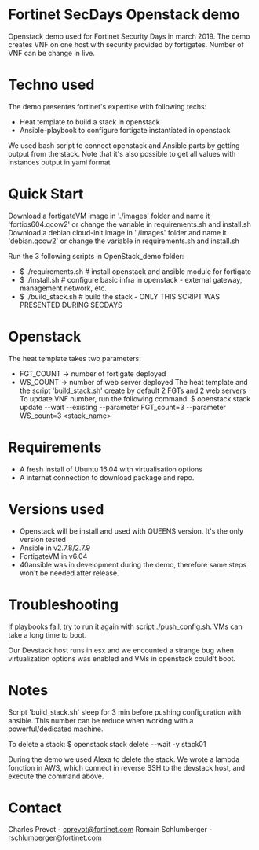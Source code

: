 # Fortinet SecDays Openstack demo

Openstack demo used for Fortinet Security Days in march 2019.
The demo creates VNF on one host with security provided by fortigates.
Number of VNF can be change in live.

# Techno used

The demo presentes fortinet's expertise with following techs:
- Heat template to build a stack in openstack
- Ansible-playbook to configure fortigate instantiated in openstack

We used bash script to connect openstack and Ansible parts by getting output from the stack.
Note that it's also possible to get all values with instances output in yaml format

# Quick Start

Download a fortigateVM image in './images' folder and name it 'fortios604.qcow2' or change the variable in requirements.sh and install.sh
Download a debian cloud-init image in './images' folder and name it 'debian.qcow2' or change the variable in requirements.sh and install.sh

Run the 3 following scripts in OpenStack_demo folder:
- $ ./requirements.sh # install openstack and ansible module for fortigate
- $ ./install.sh      # configure basic infra in openstack - external gateway, management network, etc.
- $ ./build_stack.sh  # build the stack - ONLY THIS SCRIPT WAS PRESENTED DURING SECDAYS

# Openstack

The heat template takes two parameters: 
  - FGT_COUNT -> number of fortigate deployed
  - WS_COUNT -> number of web server deployed
The heat template and the script 'build_stack.sh' create by default 2 FGTs and 2 web servers
To update VNF number, run the following command:
  $ openstack stack update --wait --existing --parameter FGT_count=3 --parameter WS_count=3 <stack_name>

# Requirements

- A fresh install of Ubuntu 16.04 with virtualisation options
- A internet connection to download package and repo.

# Versions used

- Openstack will be install and used with QUEENS version. It's the only version tested
- Ansible in v2.7.8/2.7.9
- FortigateVM in v6.04
- 40ansible was in development during the demo, therefore same steps won't be needed after release.

# Troubleshooting

If playbooks fail, try to run it again with script ./push_config.sh. VMs can take a long time to boot.

Our Devstack host runs in esx and we encounted a strange bug when virtualization options was enabled and VMs in openstack could't boot.

# Notes

Script 'build_stack.sh' sleep for 3 min before pushing configuration with ansible.
This number can be reduce when working with a powerful/dedicated machine.

To delete a stack:
$ openstack stack delete --wait -y stack01

During the demo we used Alexa to delete the stack.
We wrote a lambda fonction in AWS, which connect in reverse SSH to the devstack host,
and execute the command above.

# Contact

Charles Prevot - cprevot@fortinet.com
Romain Schlumberger - rschlumberger@fortinet.com
